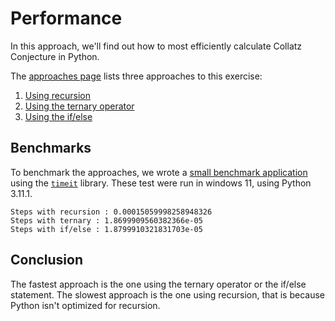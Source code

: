 # Performance

In this approach, we'll find out how to most efficiently calculate Collatz Conjecture in Python.

The [approaches page][approaches] lists three approaches to this exercise:

1. [Using recursion][approach-recursion]
2. [Using the ternary operator][approach-ternary-operator]
3. [Using the if/else][approach-if-else]

## Benchmarks

To benchmark the approaches, we wrote a [small benchmark application][benchmark-application] using the [`timeit`][timeit] library.
These test were run in windows 11, using Python 3.11.1.

```
Steps with recursion : 0.00015059998258948326
Steps with ternary : 1.8699909560382366e-05
Steps with if/else : 1.8799910321831703e-05
```

## Conclusion

The fastest approach is the one using the ternary operator or the if/else statement.
The slowest approach is the one using recursion, that is because Python isn't optimized for recursion.

[approaches]: https://exercism.org/tracks/python/exercises/collatz-conjecture/approaches
[approach-if-else]: https://exercism.org/tracks/python/exercises/collatz-conjecture/approaches/if-else
[approach-recursion]: https://exercism.org/tracks/python/exercises/collatz-conjecture/approaches/recursion
[approach-ternary-operator]: https://exercism.org/tracks/python/exercises/collatz-conjecture/approaches/ternary-operator
[benchmark-application]: https://github.com/exercism/python/blob/main/exercises/practice/collatz-conjecture/.articles/performance/code/Benchmark.py
[timeit]: https://docs.python.org/3/library/timeit.html
